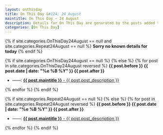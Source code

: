 ```yaml
---
layout: onthisday
title: On This Day &#124; 24 August
maintitle: On This Day — 24 August
description: Details for On This Day are genarated by the posts added to the website so the content is subject to changes/updates over time.
categories: [On This Day]
---
```


{% if site.categories.OnThisDay24August == null and site.categories.Repeat24August == null %}
<strong>Sorry no known details for today</strong>
{% endif %}

{% if site.categories.OnThisDay24August == null %}
{% else %}
{% for post in site.categories.OnThisDay24August reversed %}
<strong>{{ post.before }} {{ post.date | date: "%e %B %Y" }} {{ post.after }}</strong>
<ul>
<li> ——: <a href="{{ post.url }}"><strong>{{ post.maintitle }}</strong> - {{ post.post_description }}</a></li>
</ul>
{% endfor %}
{% endif %}

{% if site.categories.Repeat24August == null %}
{% else %}
{% for post in site.categories.Repeat24August reversed %}
<strong>{{ post.before }} {{ post.date | date: "%e %B %Y" }} {{ post.after }}</strong>
<ul>
<li> ——: <a href="{{ post.url }}"><strong>{{ post.maintitle }}</strong> - {{ post.post_description }}</a></li>
</ul>
{% endfor %}
{% endif %}
